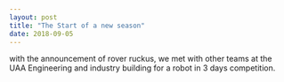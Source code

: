 ```yaml
---
layout: post
title: "The Start of a new season"
date: 2018-09-05
---
```


with the announcement of rover ruckus, we met with other teams at the UAA Engineering and industry building for a robot in 3 days competition.

